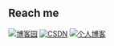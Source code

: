 ## Reach me
[![博客园](https://img.shields.io/badge/blog-博客园-brightgreen.svg)](https://www.cnblogs.com/jinsulive)
[![CSDN](https://img.shields.io/badge/blog-CSDN-brightgreen.svg)](https://blog.csdn.net/weixin_43925602)
[![个人博客](https://img.shields.io/badge/blog-个人博客-brightgreen.svg)](https://www.jinsulive.com)
